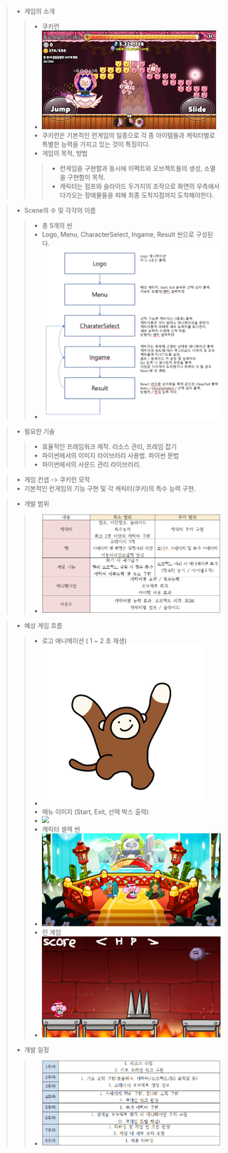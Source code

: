 > - 게임의 소개
> > - 쿠키런
> > - <img src="https://github.com/Hongsom98/2DGP/blob/master/TermProject/Readme/cookierun_sample.PNG">
> > - 쿠키런은 기본적인 런게임의 일종으로 각 종 아이템들과 캐릭터별로 특별한 능력을 가지고 있는 것이 특징이다.
> > - 게임의 목적, 방법
> > > - 런게임을 구현함과 동시에 이펙트와 오브젝트들의 생성, 소멸을 구현함이 목적.
> > > - 캐릭터는 점프와 슬라이드 두가지의 조작으로 화면의 우측에서 다가오는 장애물들을 피해 최종 도착지점까지 도착해야한다. 

> - Scene의 수 및 각각의 이름
> > - 총 5개의 씬
> > - Logo, Menu, CharacterSelect, Ingame, Result 씬으로 구성된다.
> > - <img src="https://github.com/Hongsom98/2DGP/blob/master/TermProject/Readme/Diagram.PNG">

> - 필요한 기술
> > - 효율적인 프레임워크 제작. 리소스 관리, 프레임 잡기
> > - 파이썬에서의 이미지 라이브러리 사용법. 파이썬 문법
> > - 파이썬에서의 사운드 관리 라이브러리.

> - 게임 컨셉 -> 쿠키런 모작
> - 기본적인 런게임의 기능 구현 및 각 캐릭터(쿠키)의 특수 능력 구현. 

> - 개발 범위
> > - <img src="https://github.com/Hongsom98/2DGP/blob/master/TermProject/Readme/DevelopmentScope.PNG">

> - 예상 게임 흐름
> > - 로고 애니메이션 ( 1 ~ 2 초 재생) 
> > - <img src="https://github.com/Hongsom98/2DGP/blob/master/TermProject/Readme/Logo.gif">
> > - 메뉴 이미지 (Start, Exit, 선택 박스 출력)
> > - <img src="https://github.com/Hongsom98/2DGP/blob/master/TermProject/Readme/Menu.png">
> > - 캐릭터 셀렉 씬
> > - <img src="https://github.com/Hongsom98/2DGP/blob/master/TermProject/Readme/CharacterSelect.png">
> > - 인 게임
> > - <img src="https://github.com/Hongsom98/2DGP/blob/master/TermProject/Readme/In_game.png">
> - 개발 일정
> > - <img src="https://github.com/Hongsom98/2DGP/blob/master/TermProject/Readme/DevelopmentSchedule.PNG">